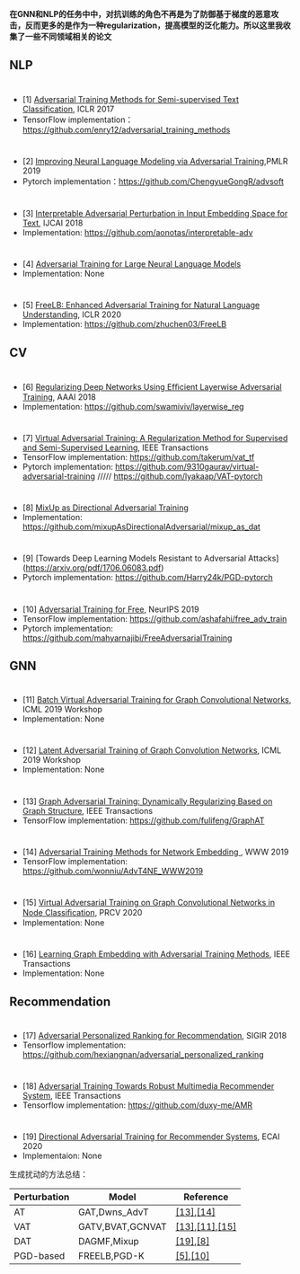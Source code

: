 **在GNN和NLP的任务中中，对抗训练的角色不再是为了防御基于梯度的恶意攻击，反而更多的是作为一种regularization，提高模型的泛化能力。所以这里我收集了一些不同领域相关的论文**

## NLP

#
* [1] [Adversarial Training Methods for Semi-supervised Text Classification](https://arxiv.org/pdf/1605.07725.pdf), ICLR 2017
* TensorFlow implementation：https://github.com/enry12/adversarial_training_methods

#
* [2] [Improving Neural Language Modeling via Adversarial Training](http://proceedings.mlr.press/v97/wang19f/wang19f.pdf),PMLR 2019
* Pytorch implementation：https://github.com/ChengyueGongR/advsoft

#
* [3] [Interpretable Adversarial Perturbation in Input Embedding Space for Text](https://www.ijcai.org/Proceedings/2018/0601.pdf), IJCAI 2018
* Implementation: https://github.com/aonotas/interpretable-adv

# 
* [4] [Adversarial Training for Large Neural Language Models](https://arxiv.org/pdf/2004.08994v1.pdf)
* Implementation: None

# 
* [5] [FreeLB: Enhanced Adversarial Training for Natural Language Understanding](https://openreview.net/pdf?id=BygzbyHFvB),  ICLR 2020
* Implementation: https://github.com/zhuchen03/FreeLB




## CV

#
* [6] [Regularizing Deep Networks Using Efﬁcient Layerwise Adversarial Training](https://arxiv.org/pdf/1705.07819.pdf), AAAI 2018
* Implementation: https://github.com/swamiviv/layerwise_reg

# 
* [7] [Virtual Adversarial Training: A Regularization Method for Supervised and Semi-Supervised Learning](https://arxiv.org/pdf/1704.03976.pdf), IEEE Transactions
* TensorFlow implementation: https://github.com/takerum/vat_tf
* Pytorch implementation: https://github.com/9310gaurav/virtual-adversarial-training ///// https://github.com/lyakaap/VAT-pytorch

# 
* [8] [MixUp as Directional Adversarial Training](https://arxiv.org/pdf/1906.06875.pdf)
* Implementation: https://github.com/mixupAsDirectionalAdversarial/mixup_as_dat
#
* [9] [Towards Deep Learning Models Resistant to Adversarial Attacks] (https://arxiv.org/pdf/1706.06083.pdf)
* Pytorch implementation: https://github.com/Harry24k/PGD-pytorch

#
* [10] [Adversarial Training for Free](https://arxiv.org/pdf/1904.12843.pdf), NeurIPS 2019
* TensorFlow implementation: https://github.com/ashafahi/free_adv_train
* Pytorch implementation: https://github.com/mahyarnajibi/FreeAdversarialTraining


## GNN

#
* [11] [Batch Virtual Adversarial Training for Graph Convolutional Networks](https://arxiv.org/pdf/1902.09192.pdf), ICML 2019 Workshop
* Implementation: None


# 
* [12] [Latent Adversarial Training of Graph Convolution Networks](https://graphreason.github.io/papers/35.pdf), ICML 2019 Workshop
* Implementation: None


#
* [13] [Graph Adversarial Training: Dynamically Regularizing Based on Graph Structure](https://arxiv.org/pdf/1902.08226.pdf), IEEE Transactions
* TensorFlow implementation: https://github.com/fulifeng/GraphAT

# 
* [14] [Adversarial Training Methods for Network Embedding ](https://arxiv.org/pdf/1908.11514.pdf), WWW 2019
* TensorFlow implementation: https://github.com/wonniu/AdvT4NE_WWW2019

#
* [15] [Virtual Adversarial Training on Graph Convolutional Networks in Node Classiﬁcation](https://arxiv.org/pdf/1902.11045.pdf), PRCV 2020
* Implementation: None


# 
* [16] [Learning Graph Embedding with Adversarial Training Methods](https://arxiv.org/pdf/1901.01250.pdf), IEEE Transactions
* Implementation: None





## Recommendation

# 
* [17] [Adversarial Personalized Ranking for Recommendation](https://arxiv.org/pdf/1808.03908.pdf), SIGIR 2018
* Tensorflow implementation: https://github.com/hexiangnan/adversarial_personalized_ranking 

# 
* [18] [Adversarial Training Towards Robust Multimedia Recommender System](https://arxiv.org/pdf/1809.07062.pdf), IEEE Transactions
* Tensorflow implementation: https://github.com/duxy-me/AMR

#
* [19] [Directional Adversarial Training for Recommender Systems](), ECAI 2020
* Implementaion: None



生成扰动的方法总结：

| Perturbation | Model            | Reference |
|--------------|------------------|-----------|
| AT           | GAT,Dwns_AdvT    | [[13]](https://arxiv.org/pdf/1902.08226.pdf),[[14]](https://arxiv.org/pdf/1908.11514.pdf)     |
| VAT          | GATV,BVAT,GCNVAT | [[13]]((https://arxiv.org/pdf/1902.08226.pdf)),[[11]](https://arxiv.org/pdf/1902.09192.pdf),[[15]](https://arxiv.org/pdf/1902.11045.pdf)  |
| DAT          | DAGMF,Mixup      | [[19]](),[[8]](https://arxiv.org/pdf/1906.06875.pdf)     |
| PGD-based    | FREELB,PGD-K      | [[5]](https://openreview.net/pdf?id=BygzbyHFvB),[[10]](https://arxiv.org/pdf/1904.12843.pdf)        |









